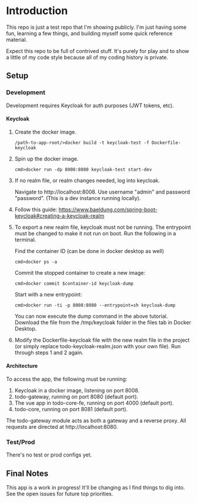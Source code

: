 # Introduction

This repo is just a test repo that I'm showing publicly. I'm just having some fun, learning a few things, and building myself some quick reference material.

Expect this repo to be full of contrived stuff.  It's purely for play and to show a little of my code style because all of my coding history is private.

## Setup

### Development

Development requires Keycloak for auth purposes (JWT tokens, etc).

#### Keycloak

1. Create the docker image.

   `
   /path-to-app-root/>docker build -t keycloak-test -f Dockerfile-keycloak
   `

2. Spin up the docker image.

   `
   cmd>docker run -dp 8008:8080 keycloak-test start-dev
   `

3. If no realm file, or realm changes needed, log into keycloak.

   Navigate to http://localhost:8008. Use username "admin" and password "password".  (This is a dev instance running locally).
4. Follow this guide:  https://www.baeldung.com/spring-boot-keycloak#creating-a-keycloak-realm
5. To export a new realm file, keycloak must not be running. The entrypoint must be changed to make it not run on boot.  Run the following in a terminal.
   
   Find the container ID (can be done in docker desktop as well)
   
   `
   cmd>docker ps -a
   `
   
   Commit the stopped container to create a new image:

   `
   cmd>docker commit $container-id keycloak-dump
   `
   
   Start with a new entrypoint:

   `
   cmd>docker run -ti -p 8008:8080 --entrypoint=sh keycloak-dump
   `

   You can now execute the dump command in the above tutorial.  Download the file from the /tmp/keycloak folder in the files tab in Docker Desktop.

6. Modify the Dockerfile-keycloak file with the new realm file in the project (or simply replace todo-keycloak-realm.json with your own file). Run through steps 1 and 2 again.

#### Architecture

To access the app, the following must be running:

1. Keycloak in a docker image, listening on port 8008.
2. todo-gateway, running on port 8080 (default port).
3. The vue app in todo-core-fe, running on port 4000 (default port).
4. todo-core, running on port 8081 (default port).

The todo-gateway module acts as both a gateway and a reverse proxy. All requests are directed at http://localhost:8080.

### Test/Prod

There's no test or prod configs yet. 

## Final Notes

This app is a work in progress!  It'll be changing as I find things to dig into.  See the open issues for future top priorities.

